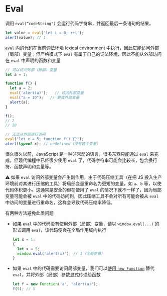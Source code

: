 # Eval
调用 `eval(“codeString")` 会运行代码字符串，并返回最后一条语句的结果。

```js
let value = eval('let i = 0; ++i');
alert(value); // 1
```

`eval` 内的代码在当前词法环境 lexical environment 中执行，因此它能访问外部（局部）变量；但严格模式下 `eval` 有属于自己的词法环境，因此不能从外部访问在 `eval` 中声明的函数和变量

```js
// 可以访问外部（局部）变量
let a = 1;

function f() {
  let a = 2;
  eval('alert(a)');   // 访问外部变量
  eval("a = 10");   // 更改外部变量
  alert(a);
}

f();
// 2
// 10

// 无法从外部进行访问
eval("let x = 5; function f() {}");
alert(typeof x); // undefined（没有这个变量）
```

很久很久以前，JavaScript 是一种非常弱的语言，很多东西只能通过 `eval` 来完成，但现代编程中已经很少使用 `eval` 了，代码字符串可能会比较长，包含换行符、函数声明和变量等。

:warning: 如果 `eval` 访问外部变量会产生副作用，由于代码压缩工具（在把 JS 投入生产环境前对其进行压缩的工具）将局部变量重命名为更短的变量，如 `a`、`b` 等，以使代码体积更小。这通常是安全的但在使用了 `eval` 的情况下就不一样了，因为局部变量可能会被 `eval` 中的代码访问到，因此压缩工具不会对所有可能会被从 `eval` 中访问的变量进行重命名，这样会导致代码压缩率降低。

有两种方法避免此类问题
* 如果 `eval` 中的代码没有使用外部（局部）变量，请以 `window.eval(...)` 的形式调用 `eval`，该代码便会在全局作用域内执行

    ```js
    let x = 1;
    {
      let x = 5;
      window.eval('alert(x)'); // 1（全局变量）
    }
    ```

* 如果 `eval` 中的代码需要访问局部变量，我们可以[使用 `new Function`](函数.md) 替代 `eval`，并将外部（局部）参数显式传递给函数

    ```js
    let f = new Function('a', 'alert(a)');
    f(5); // 5
    ```